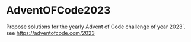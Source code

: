 # AdventOFCode2023
Propose solutions for the yearly Advent of Code challenge of year 2023´.
see https://adventofcode.com/2023
